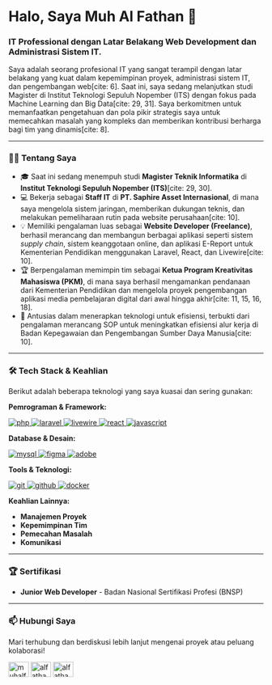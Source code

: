 # Halo, Saya Muh Al Fathan 👋

### IT Professional dengan Latar Belakang Web Development dan Administrasi Sistem IT.

Saya adalah seorang profesional IT yang sangat terampil dengan latar belakang yang kuat dalam kepemimpinan proyek, administrasi sistem IT, dan pengembangan web[cite: 6]. Saat ini, saya sedang melanjutkan studi Magister di Institut Teknologi Sepuluh Nopember (ITS) dengan fokus pada Machine Learning dan Big Data[cite: 29, 31]. Saya berkomitmen untuk memanfaatkan pengetahuan dan pola pikir strategis saya untuk memecahkan masalah yang kompleks dan memberikan kontribusi berharga bagi tim yang dinamis[cite: 8].

---

### 👨‍💻 Tentang Saya

-   🎓 Saat ini sedang menempuh studi **Magister Teknik Informatika** di **Institut Teknologi Sepuluh Nopember (ITS)**[cite: 29, 30].
-   💻 Bekerja sebagai **Staff IT** di **PT. Saphire Asset Internasional**, di mana saya mengelola sistem jaringan, memberikan dukungan teknis, dan melakukan pemeliharaan rutin pada website perusahaan[cite: 10].
-   💡 Memiliki pengalaman luas sebagai **Website Developer (Freelance)**, berhasil merancang dan membangun berbagai aplikasi seperti sistem *supply chain*, sistem keanggotaan online, dan aplikasi E-Report untuk Kementerian Pendidikan menggunakan Laravel, React, dan Livewire[cite: 10].
-   🏆 Berpengalaman memimpin tim sebagai **Ketua Program Kreativitas Mahasiswa (PKM)**, di mana saya berhasil mengamankan pendanaan dari Kementerian Pendidikan dan mengelola proyek pengembangan aplikasi media pembelajaran digital dari awal hingga akhir[cite: 11, 15, 16, 18].
-   🚀 Antusias dalam menerapkan teknologi untuk efisiensi, terbukti dari pengalaman merancang SOP untuk meningkatkan efisiensi alur kerja di Badan Kepegawaian dan Pengembangan Sumber Daya Manusia[cite: 10].

---

### 🛠️ Tech Stack & Keahlian

Berikut adalah beberapa teknologi yang saya kuasai dan sering gunakan:

**Pemrograman & Framework:**
<p align="left">
  <a href="https://www.php.net" target="_blank" rel="noreferrer"> <img src="https://img.shields.io/badge/PHP-777BB4?style=for-the-badge&logo=php&logoColor=white" alt="php"/> </a>
  <a href="https://laravel.com/" target="_blank" rel="noreferrer"> <img src="https://img.shields.io/badge/Laravel-FF2D20?style=for-the-badge&logo=laravel&logoColor=white" alt="laravel"/> </a>
  <a href="https://laravel-livewire.com/" target="_blank" rel="noreferrer"> <img src="https://img.shields.io/badge/Livewire-4E56A3?style=for-the-badge&logo=livewire&logoColor=white" alt="livewire"/> </a>
  <a href="https://reactjs.org/" target="_blank" rel="noreferrer"> <img src="https://img.shields.io/badge/React-20232A?style=for-the-badge&logo=react&logoColor=61DAFB" alt="react"/> </a>
  <a href="https://developer.mozilla.org/en-US/docs/Web/JavaScript" target="_blank" rel="noreferrer"> <img src="https://img.shields.io/badge/JavaScript-F7DF1E?style=for-the-badge&logo=javascript&logoColor=black" alt="javascript"/> </a>
</p>

**Database & Desain:**
<p align="left">
  <a href="https://www.mysql.com/" target="_blank" rel="noreferrer"> <img src="https://img.shields.io/badge/MySQL-005C84?style=for-the-badge&logo=mysql&logoColor=white" alt="mysql"/> </a>
  <a href="https://www.figma.com/" target="_blank" rel="noreferrer"> <img src="https://img.shields.io/badge/Figma-F24E1E?style=for-the-badge&logo=figma&logoColor=white" alt="figma"/> </a>
  <a href="https://www.adobe.com/" target="_blank" rel="noreferrer"> <img src="https://img.shields.io/badge/Adobe-FF0000?style=for-the-badge&logo=adobe&logoColor=white" alt="adobe"/> </a>
</p>

**Tools & Teknologi:**
<p align="left">
  <a href="https://git-scm.com/" target="_blank" rel="noreferrer"> <img src="https://img.shields.io/badge/git-%23F05033.svg?style=for-the-badge&logo=git&logoColor=white" alt="git"/> </a>
  <a href="https://github.com/" target="_blank" rel="noreferrer"> <img src="https://img.shields.io/badge/github-%23121011.svg?style=for-the-badge&logo=github&logoColor=white" alt="github"/> </a>
  <a href="https://www.docker.com/" target="_blank" rel="noreferrer"> <img src="https://img.shields.io/badge/docker-%230db7ed.svg?style=for-the-badge&logo=docker&logoColor=white" alt="docker"/> </a>
</p>

**Keahlian Lainnya:**
-   **Manajemen Proyek** 
-   **Kepemimpinan Tim** 
-   **Pemecahan Masalah** 
-   **Komunikasi** 

---

### 🏆 Sertifikasi

-   **Junior Web Developer** - Badan Nasional Sertifikasi Profesi (BNSP)

---

### 📫 Hubungi Saya

Mari terhubung dan berdiskusi lebih lanjut mengenai proyek atau peluang kolaborasi!

<p align="left">
<a href="https://www.linkedin.com/in/muhalfathan" target="_blank"><img align="center" src="https://raw.githubusercontent.com/rahuldkjain/github-profile-readme-generator/master/src/images/icons/Social/linked-in-alt.svg" alt="muhalfathan" height="30" width="40" /></a>
<a href="https://www.alfathandr.com" target="_blank"><img align="center" src="https://raw.githubusercontent.com/rahuldkjain/github-profile-readme-generator/master/src/images/icons/Social/website.svg" alt="alfathandr.com" height="30" width="40" /></a>
<a href="mailto:alfathandr@outlook.co.id" target="_blank"><img align="center" src="https://raw.githubusercontent.com/rahuldkjain/github-profile-readme-generator/master/src/images/icons/Social/microsoft-outlook.svg" alt="alfathandr@outlook.co.id" height="30" width="40" /></a>
</p>
